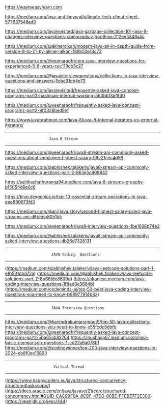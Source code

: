 https://waytoeasylearn.com

https://medium.com/java-and-beyond/ultimate-tech-cheat-sheet-577637548ad3

https://medium.com/javarevisited/java-garbage-collection-101-java-8-changes-interview-questions-commands-algorithms-212ee5349a4c

https://medium.com/@akineralkan/modern-java-an-in-depth-guide-from-version-8-to-21-by-akiner-alkan-f89b50e13c72

https://medium.com/@veenaraofr/core-java-interview-questions-for-experienced-5-8-years-cec119cb5c27

https://medium.com/@javainterviewquestions/collections-in-java-interview-questions-and-answers-5cbe91cb4e73

https://medium.com/javarevisited/frequently-asked-java-concept-programs-part3-hashmap-internal-working-563bb13bf8d0

https://medium.com/@veenaraofr/frequently-asked-java-concept-programs-part2-8f0328bed9ef

https://www.javabrahman.com/java-8/java-8-internal-iterators-vs-external-iterators/

******************************************************************************************
                        Java 8 Stream 
******************************************************************************************

https://medium.com/@veenaraofr/java8-stream-api-commonly-asked-questions-about-employee-highest-salary-99c21cec4d98

https://medium.com/@abhishek.talakeriv/java8-stream-api-commonly-asked-interview-questions-part-2-863e5c808842

https://salithachathuranga94.medium.com/java-8-streams-groupby-b15054d9e6c8

https://blog.devgenius.io/top-10-essential-stream-operations-in-java-eee880973fd3

https://medium.com/@anil.java.story/second-highest-salary-using-java-streams-api-d8b5eb8051b5

https://medium.com/@veenaraofr/java8-interview-questions-1be1668b74e3

https://medium.com/@abhishek.talakeriv/java8-stream-api-commonly-asked-interview-questions-db26d7328131


************************************************************************************************
                         JAVA Coding  Questions
************************************************************************************************

(https://medium.com/@abhishek.talakeriv/java-leetcode-solutions-part-1-efb531dbd72a)
(https://medium.com/@abhishek.talakeriv/java-leetcode-solutions-part-2-8b66f6e8809d)
(https://okanexe.medium.com/java-coding-interview-questions-1f8ad0e3684b)
(https://medium.com/codeminds-ai/top-50-best-java-coding-interview-questions-you-need-to-know-b68977914b4a)

************************************************************************************************
                         JAVA Interview Questions
************************************************************************************************

https://medium.com/@harendrakumarrajpoot5/top-50-java-collections-interview-questions-you-need-to-know-e55fcdc8dbfb
https://medium.com/@veenaraofr/frequently-asked-java-concept-programs-part1-5ba65ab82764
https://anushasp07.medium.com/java-basic-comparison-questions-1-cd22a6a078b1
https://medium.com/@codingwinner/top-200-java-interview-questions-in-2024-eb8f0ee15890


***************************************************************************************************
                          Virtual Thread 
***************************************************************************************************
(https://www.happycoders.eu/java/structured-concurrency-structuredtaskscope/)
(https://docs.oracle.com/en/java/javase/21/core/structured-concurrency.html#GUID-CAC99F0A-8C9F-47D3-80BE-FFEBE7F2E300)
(https://openjdk.org/jeps/444)

